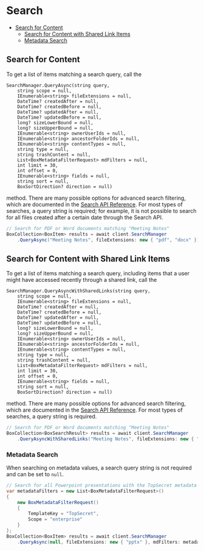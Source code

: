 Search
======

<!-- START doctoc generated TOC please keep comment here to allow auto update -->
<!-- DON'T EDIT THIS SECTION, INSTEAD RE-RUN doctoc TO UPDATE -->


- [Search for Content](#search-for-content)
    - [Search for Content with Shared Link Items](#search-for-content-with-shared-link-items)
    - [Metadata Search](#metadata-search)

<!-- END doctoc generated TOC please keep comment here to allow auto update -->

Search for Content
------------------

To get a list of items matching a search query, call the
```
SearchManager.QueryAsync(string query,
    string scope = null,
    IEnumerable<string> fileExtensions = null,
    DateTime? createdAfter = null,
    DateTime? createdBefore = null,
    DateTime? updatedAfter = null,
    DateTime? updatedBefore = null,
    long? sizeLowerBound = null,
    long? sizeUpperBound = null,
    IEnumerable<string> ownerUserIds = null,
    IEnumerable<string> ancestorFolderIds = null,
    IEnumerable<string> contentTypes = null,
    string type = null,
    string trashContent = null,
    List<BoxMetadataFilterRequest> mdFilters = null,
    int limit = 30,
    int offset = 0,
    IEnumerable<string> fields = null,
    string sort = null,
    BoxSortDirection? direction = null)
```
method.  There are many possible options for advanced search filtering, which are
documented in the [Search API Reference](https://developer.box.com/en/guides/search/).
For most types of searches, a query string is required; for example, it is not possible to
search for all files created after a certain date through the Search API.

<!-- sample get_search -->
```c#
// Search for PDF or Word documents matching "Meeting Notes"
BoxCollection<BoxItem> results = await client.SearchManager
    .QueryAsync("Meeting Notes", fileExtensions: new { "pdf", "docx" });
```

## Search for Content with Shared Link Items

To get a list of items matching a search query, including items that a user might have accessed recently through a shared link, call the
```
SearchManager.QueryAsyncWithSharedLinks(string query,
    string scope = null,
    IEnumerable<string> fileExtensions = null,
    DateTime? createdAfter = null,
    DateTime? createdBefore = null,
    DateTime? updatedAfter = null,
    DateTime? updatedBefore = null,
    long? sizeLowerBound = null,
    long? sizeUpperBound = null,
    IEnumerable<string> ownerUserIds = null,
    IEnumerable<string> ancestorFolderIds = null,
    IEnumerable<string> contentTypes = null,
    string type = null,
    string trashContent = null,
    List<BoxMetadataFilterRequest> mdFilters = null,
    int limit = 30,
    int offset = 0,
    IEnumerable<string> fields = null,
    string sort = null,
    BoxSortDirection? direction = null)
```
method.  There are many possible options for advanced search filtering, which are
documented in the [Search API Reference](https://developer.box.com/en/guides/search/).
For most types of searches, a query string is required.

```c#
// Search for PDF or Word documents matching "Meeting Notes"
BoxCollection<BoxSearchResult> results = await client.SearchManager
    .QueryAsyncWithSharedLinks("Meeting Notes", fileExtensions: new { "pdf", "docx" });
```

### Metadata Search

When searching on metadata values, a search query string is not required and
can be set to `null`.

```c#
// Search for all Powerpoint presentations with the TopSecret metadata applied
var metadataFilters = new List<BoxMetadataFilterRequest>()
{
    new BoxMetadataFilterRequest()
    {
        TemplateKey = "TopSecret",
        Scope = "enterprise"
    }
};
BoxCollection<BoxItem> results = await client.SearchManager
    .QueryAsync(null, fileExtensions: new { "pptx" }, mdFilters: metadataFilters);
```
